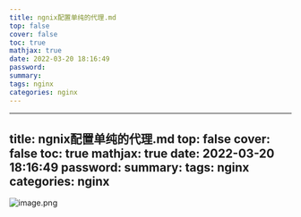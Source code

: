 ```yaml
---
title: ngnix配置单纯的代理.md
top: false
cover: false
toc: true
mathjax: true
date: 2022-03-20 18:16:49
password:
summary:
tags: nginx
categories: nginx
---
```

---
title: ngnix配置单纯的代理.md
top: false
cover: false
toc: true
mathjax: true
date: 2022-03-20 18:16:49
password:
summary:
tags: nginx
categories: nginx
---
![image.png](https://upload-images.jianshu.io/upload_images/13965490-57c062a19edf658b.png?imageMogr2/auto-orient/strip%7CimageView2/2/w/1240)
